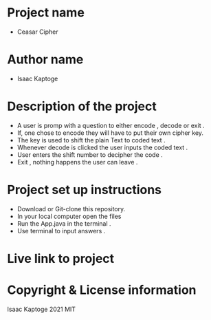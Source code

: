 # Project name
- Ceasar Cipher

# Author name
- Isaac Kaptoge

# Description of the project

- A user is promp with a question to either encode , decode or exit .
- If, one chose to encode they will have to put their own cipher key.
- The key is used to shift the plain Text to coded text .
- Whenever decode is clicked the user inputs the coded text .
- User enters the shift number to decipher the code .
- Exit , nothing happens the user can leave .

# Project set up instructions
- Download or Git-clone this repository.
- In your local computer open the files
- Run the App.java in the terminal .
- Use terminal to input answers .

# Live link to project

# Copyright & License information
Isaac Kaptoge 2021
MIT
